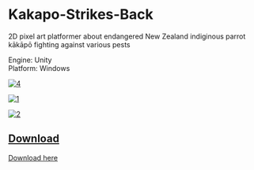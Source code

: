 # Kakapo-Strikes-Back
2D pixel art platformer about endangered New Zealand indiginous parrot kākāpō fighting against various pests

Engine: Unity <br>
Platform: Windows

<a href='https://postimg.cc/t1LS993P' target='_blank'><img src='https://i.postimg.cc/vBmpLBDP/4.jpg' border='0' alt='4'/></a>

<a href='https://postimg.cc/dk2zXhbD' target='_blank'><img src='https://i.postimg.cc/j5mtDNv6/1.jpg' border='0' alt='1'/></a>

<a href='https://postimg.cc/CdYy8488' target='_blank'><img src='https://i.postimg.cc/L4gmrC6x/2.jpg' border='0' alt='2'/></a>

<h2><u>Download</u></h2>
<a href="https://drive.google.com/file/d/1ijmI-DTmXDXf0YPMW9NjuKZL42eZfy6L/view?usp=sharing">Download here</a> 
